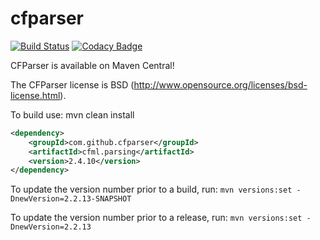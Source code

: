 cfparser
========
[![Build Status](https://travis-ci.org/cfparser/cfparser.svg?branch=master)](https://travis-ci.org/cfparser/cfparser)
[![Codacy Badge](https://api.codacy.com/project/badge/Grade/b25fc5beacea4d4f9c493971fcfb7e90)](https://www.codacy.com/app/ryaneberly/cfparser?utm_source=github.com&amp;utm_medium=referral&amp;utm_content=cfparser/cfparser&amp;utm_campaign=Badge_Grade)

CFParser is available on Maven Central!

The CFParser license is BSD (http://www.opensource.org/licenses/bsd-license.html).

To build use:
mvn clean install


```xml
<dependency>
    <groupId>com.github.cfparser</groupId>
    <artifactId>cfml.parsing</artifactId>
    <version>2.4.10</version>
</dependency>
```

To update the version number prior to a build, run:
`mvn versions:set -DnewVersion=2.2.13-SNAPSHOT` 

To update the version number prior to a release, run:
`mvn versions:set -DnewVersion=2.2.13` 
